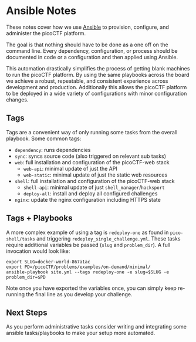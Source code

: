 # Ansible Notes

These notes cover how we use [Ansible](https://www.ansible.com/) to provision,
configure, and administer the picoCTF platform.

The goal is that nothing should have to be done as a one off on the command
line. Every dependency, configuration, or process should be documented in code
or a configuration and then applied using Ansible.

This automation drastically simplifies the process of getting blank machines to
run the picoCTF platform. By using the same playbooks across the board we
achieve a robust, repeatable, and consistent experience across development and
production.  Additionally this allows the picoCTF platform to be deployed in
a wide variety of configurations with minor configuration changes.

## Tags

Tags are a convenient way of only running some tasks from the overall playbook.
Some common tags:

- `dependency`: runs dependencies
- `sync`: syncs source code (also triggered on relevant sub tasks)
- `web`: full installation and configuration of the picoCTF-web stack
  - `web-api`: minimal update of just the API
  - `web-static`: minimal update of just the static web resources
- `shell`: full installation and configuration of the picoCTF-web stack
  - `shell-api`: minimal update of just `shell_manager`/`hacksport`
  - `deploy-all`: install and deploy all configured challenges
- `nginx`: update the nginx configuration including HTTPS state

## Tags + Playbooks

A more complex example of using a tag is `redeploy-one` as found in
`pico-shell/tasks` and triggering `redeploy_single_challenge.yml`. These tasks
require additional variables be passed (`slug` and `problem_dir`). A full
invocation would look like:

```
export SLUG=docker-world-867a1ac
export PD=/picoCTF/problems/examples/on-demand/minimal/
ansible-playbook site.yml --tags redeploy-one -e slug=$SLUG -e problem_dir=$PD
```

Note once you have exported the variables once, you can simply keep re-running
the final line as you develop your challenge.

## Next Steps

As you perform administrative tasks consider writing and integrating some
ansible tasks/playbooks to make your setup more automated.
